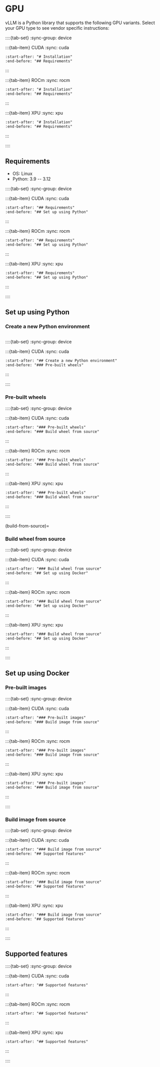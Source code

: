 # GPU

vLLM is a Python library that supports the following GPU variants. Select your GPU type to see vendor specific instructions:

::::{tab-set}
:sync-group: device

:::{tab-item} CUDA
:sync: cuda

```{include} cuda.inc.md
:start-after: "# Installation"
:end-before: "## Requirements"
```

:::

:::{tab-item} ROCm
:sync: rocm

```{include} rocm.inc.md
:start-after: "# Installation"
:end-before: "## Requirements"
```

:::

:::{tab-item} XPU
:sync: xpu

```{include} xpu.inc.md
:start-after: "# Installation"
:end-before: "## Requirements"
```

:::

::::

## Requirements

- OS: Linux
- Python: 3.9 -- 3.12

::::{tab-set}
:sync-group: device

:::{tab-item} CUDA
:sync: cuda

```{include} cuda.inc.md
:start-after: "## Requirements"
:end-before: "## Set up using Python"
```

:::

:::{tab-item} ROCm
:sync: rocm

```{include} rocm.inc.md
:start-after: "## Requirements"
:end-before: "## Set up using Python"
```

:::

:::{tab-item} XPU
:sync: xpu

```{include} xpu.inc.md
:start-after: "## Requirements"
:end-before: "## Set up using Python"
```

:::

::::

## Set up using Python

### Create a new Python environment

```{include} ../python_env_setup.inc.md
```

::::{tab-set}
:sync-group: device

:::{tab-item} CUDA
:sync: cuda

```{include} cuda.inc.md
:start-after: "## Create a new Python environment"
:end-before: "### Pre-built wheels"
```

:::

::::

### Pre-built wheels

::::{tab-set}
:sync-group: device

:::{tab-item} CUDA
:sync: cuda

```{include} cuda.inc.md
:start-after: "### Pre-built wheels"
:end-before: "### Build wheel from source"
```

:::

:::{tab-item} ROCm
:sync: rocm

```{include} rocm.inc.md
:start-after: "### Pre-built wheels"
:end-before: "### Build wheel from source"
```

:::

:::{tab-item} XPU
:sync: xpu

```{include} xpu.inc.md
:start-after: "### Pre-built wheels"
:end-before: "### Build wheel from source"
```

:::

::::

(build-from-source)=

### Build wheel from source

::::{tab-set}
:sync-group: device

:::{tab-item} CUDA
:sync: cuda

```{include} cuda.inc.md
:start-after: "### Build wheel from source"
:end-before: "## Set up using Docker"
```

:::

:::{tab-item} ROCm
:sync: rocm

```{include} rocm.inc.md
:start-after: "### Build wheel from source"
:end-before: "## Set up using Docker"
```

:::

:::{tab-item} XPU
:sync: xpu

```{include} xpu.inc.md
:start-after: "### Build wheel from source"
:end-before: "## Set up using Docker"
```

:::

::::

## Set up using Docker

### Pre-built images

::::{tab-set}
:sync-group: device

:::{tab-item} CUDA
:sync: cuda

```{include} cuda.inc.md
:start-after: "### Pre-built images"
:end-before: "### Build image from source"
```

:::

:::{tab-item} ROCm
:sync: rocm

```{include} rocm.inc.md
:start-after: "### Pre-built images"
:end-before: "### Build image from source"
```

:::

:::{tab-item} XPU
:sync: xpu

```{include} xpu.inc.md
:start-after: "### Pre-built images"
:end-before: "### Build image from source"
```

:::

::::

### Build image from source

::::{tab-set}
:sync-group: device

:::{tab-item} CUDA
:sync: cuda

```{include} cuda.inc.md
:start-after: "### Build image from source"
:end-before: "## Supported features"
```

:::

:::{tab-item} ROCm
:sync: rocm

```{include} rocm.inc.md
:start-after: "### Build image from source"
:end-before: "## Supported features"
```

:::

:::{tab-item} XPU
:sync: xpu

```{include} xpu.inc.md
:start-after: "### Build image from source"
:end-before: "## Supported features"
```

:::

::::

## Supported features

::::{tab-set}
:sync-group: device

:::{tab-item} CUDA
:sync: cuda

```{include} cuda.inc.md
:start-after: "## Supported features"
```

:::

:::{tab-item} ROCm
:sync: rocm

```{include} rocm.inc.md
:start-after: "## Supported features"
```

:::

:::{tab-item} XPU
:sync: xpu

```{include} xpu.inc.md
:start-after: "## Supported features"
```

:::

::::
